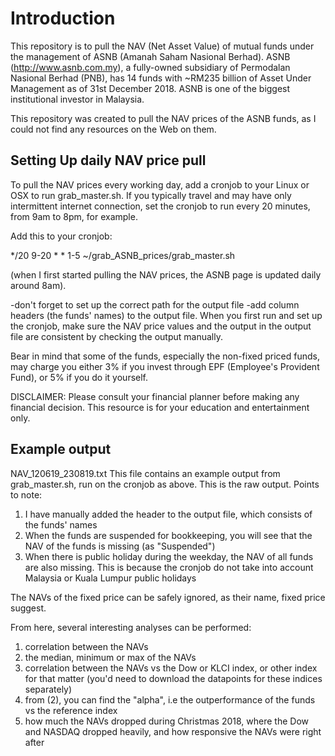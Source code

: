 
# Introduction

This repository is to pull the NAV (Net Asset Value) of mutual funds under the management of ASNB (Amanah Saham Nasional Berhad).
ASNB (http://www.asnb.com.my), a fully-owned subsidiary of Permodalan Nasional Berhad (PNB), has 14 funds with ~RM235 billion of Asset Under Management as of 31st December 2018. ASNB is one of the biggest institutional investor in Malaysia.

This repository was created to pull the NAV prices of the ASNB funds, as I could not find any resources on the Web on them.


## Setting Up daily NAV price pull

To pull the NAV prices every working day, add a cronjob to your Linux or OSX to run grab_master.sh.
If you typically travel and may have only intermittent internet connection, set the cronjob to run every 20 minutes, from 9am to 8pm, for example.

Add this to your cronjob:

*/20 9-20 * * 1-5 ~/grab_ASNB_prices/grab_master.sh


(when I first started pulling the NAV prices, the ASNB page is updated daily around 8am).

-don't forget to set up the correct path for the output file
-add column headers (the funds' names) to the output file. When you first run and set up the cronjob, make sure the NAV price values and the output in the output file are consistent by checking the output manually.

Bear in mind that some of the funds, especially the non-fixed priced funds, may charge you either 3% if you invest through EPF (Employee's Provident Fund), or 5% if you do it yourself.

DISCLAIMER: Please consult your financial planner before making any financial decision. This resource is for your education and entertainment only.

## Example output

NAV_120619_230819.txt
This file contains an example output from grab_master.sh, run on the cronjob as above. This is the raw output. Points to note:
1) I have manually added the header to the output file, which consists of the funds' names
2) When the funds are suspended for bookkeeping, you will see that the NAV of the funds is missing (as "Suspended")
3) When there is public holiday during the weekday, the NAV of all funds are also missing. This is because the cronjob do not take into account Malaysia or Kuala Lumpur public holidays

The NAVs of the fixed price can be safely ignored, as their name, fixed price suggest.

From here, several interesting analyses can be performed:
1) correlation between the NAVs
2) the median, minimum or max of the NAVs
3) correlation between the NAVs vs the Dow or KLCI index, or other index for that matter (you'd need to download the datapoints for these indices separately)
4) from (2), you can find the "alpha", i.e the outperformance of the funds vs the reference index
5) how much the NAVs dropped during Christmas 2018, where the Dow and NASDAQ dropped heavily, and how responsive the NAVs were right after

